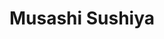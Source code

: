 ---
layout: place
title: "Musashi Sushiya"
permalink: /california/lake-forest/musashi-sushiya.html
stateAbbr: CA
stateName: California
cityName: Lake Forest
seo:
  name: "Musashi Sushiya"
  type: Restaurant
  links: http://www.musashisushiya.com/
description: "Dimly lit Japanese eatery providing creative rolls & sushi plus a happy hour in relaxed environs. Musashi Sushiya serves delicious sushi in Lake Forest, California. Try fresh Japanese dishes for a great dining experience. Available for takeout, delivery, lunch, and dinner."
place_id: ChIJw1192Pvo3IARPVqFayAZ19k
photos:
  - name: >-
      places/ChIJw1192Pvo3IARPVqFayAZ19k/photos/AeeoHcK0SBUEMFVAqWjYc7ycF5Gq2V08UiySTq1QZ4XtUXdtcdlk0zyniKOWVlftJlemakX4zY9Aof69MrbTIDyCDZ63ZDfRfMJzQkMNCtJ-PnCyUFHevahh2YNlv6Bv2UlCX1TeooG9p1gwsyHqeEomRSCtvBV1VIhoAPPmTUosuS19tFX_R27E30J-jPk1S3t9pGlgSzmyc7t0tgtiUhyVhzKVzgIIWbfMMFvv_lRhQ3oPPvWqcq2QmJaV-2l3PGVZuBgDt1SzwTxIoCrMTQiW9agoulFTlZUkRkm3eIytmvfUotfdE1hT_BoxaNQayQr_eAEpvEtvd_79muuxwQhNEba7_O-vqpmQ7iKYirOb77ivhcfXVeMGLYlfIv_CBTw4NHjP8_7_Fw6wQKCJXGFQXsksBI9XEsk4eil1e1tAZaL3ZQ
    widthPx: 4032
    heightPx: 3024
    authorAttributions:
      - displayName: Whistle Honey
        uri: https://maps.google.com/maps/contrib/105438453931540845680
        photoUri: >-
          https://lh3.googleusercontent.com/a/ACg8ocJJ_N0W7HQRr6JRCgHffDuueE6oPMpt6B59ZcWeRvyBkBX2mw=s100-p-k-no-mo
    flagContentUri: >-
      https://www.google.com/local/imagery/report/?cb_client=maps_api_places.places_api&image_key=!1e10!2sCIHM0ogKEICAgIDymr7lAQ&hl=en-US
    googleMapsUri: >-
      https://www.google.com/maps/place//data=!3m4!1e2!3m2!1sCIHM0ogKEICAgIDymr7lAQ!2e10!4m2!3m1!1s0x80dce8fbd87d5dc3:0xd9d719206b855a3d
  - name: >-
      places/ChIJw1192Pvo3IARPVqFayAZ19k/photos/AeeoHcLWbkRJisIgD6Picxk5wJfwBVG7WtA4uhir0nzY8YnbtEZfT5F0JTieUwuEMBVMhX-KQst41vQqknZ2AJnad-nKxWxkw50jz7Xo1P3ClqLQ8OF9QAxcPbiWpucg4JV2wJQKHib6dZoT6FBK0s2vBoz-ynpa6qbsB13nta_TIJkkhxgGgPrjlHIMGZKSyU9P--2VF7TSNy8YBBi7i0TMPCq4womKCtZvtCl7PZ7y-dszVNqFLdKK3EAXPf53V4cOGcwYGy3_GB_73CL_pfV7A_qwGar0yG5dCVoGT2AwCtVJNA
    widthPx: 4800
    heightPx: 2700
    authorAttributions:
      - displayName: Musashi Sushiya
        uri: https://maps.google.com/maps/contrib/110497963736977325618
        photoUri: >-
          https://lh3.googleusercontent.com/a-/ALV-UjVZW2GLxdTYF4aY9TAKhH-Rr2P0WQDrYfGuug_UWQjDCOf8glY=s100-p-k-no-mo
    flagContentUri: >-
      https://www.google.com/local/imagery/report/?cb_client=maps_api_places.places_api&image_key=!1e10!2sAF1QipPnc9_N2zT-X8P5PJScyjI3suZTtwVvWXns46Ze&hl=en-US
    googleMapsUri: >-
      https://www.google.com/maps/place//data=!3m4!1e2!3m2!1sAF1QipPnc9_N2zT-X8P5PJScyjI3suZTtwVvWXns46Ze!2e10!4m2!3m1!1s0x80dce8fbd87d5dc3:0xd9d719206b855a3d
  - name: >-
      places/ChIJw1192Pvo3IARPVqFayAZ19k/photos/AeeoHcLR6b2aOSbcdWBZVcb5YKFeHWZRiikMC4dCyTGIEvA_XWqCdC_tNiHHU9Id9tZQiTfrsj3uAGwcAUvmpE855TbLxtNpruJ4--9GdVrhRm8OIO6Ky2MoB1AylpFl09KiKIeGBkwWQYEo_lOFLb1RX3eywGjCbENQFVdnK4QTeBs9etL9ixfBv34PW-Dp7l9CaiByVj62iu0UHwnNQ93W5vFk5y9KjfvGyLlv4NbnzMODkbU2kPuZvVi4NaF4DspZ_pRacqHupSVxuhPeZ7n3NGqabiQKui3swCGv_nDex0skCw
    widthPx: 4800
    heightPx: 2983
    authorAttributions:
      - displayName: Musashi Sushiya
        uri: https://maps.google.com/maps/contrib/110497963736977325618
        photoUri: >-
          https://lh3.googleusercontent.com/a-/ALV-UjVZW2GLxdTYF4aY9TAKhH-Rr2P0WQDrYfGuug_UWQjDCOf8glY=s100-p-k-no-mo
    flagContentUri: >-
      https://www.google.com/local/imagery/report/?cb_client=maps_api_places.places_api&image_key=!1e10!2sAF1QipNC0OTZGlJttgNltj-t6_2n-pDu3zxmsppb5Z3j&hl=en-US
    googleMapsUri: >-
      https://www.google.com/maps/place//data=!3m4!1e2!3m2!1sAF1QipNC0OTZGlJttgNltj-t6_2n-pDu3zxmsppb5Z3j!2e10!4m2!3m1!1s0x80dce8fbd87d5dc3:0xd9d719206b855a3d
  - name: >-
      places/ChIJw1192Pvo3IARPVqFayAZ19k/photos/AeeoHcKBwwR6n3cAeg1XVYEQQl7NDN9rHkLzG3zZQbwHFonIMDxLziVSN2ZXAwIfsY_H93puzy69E7HhAZ713128tGWbvQ43kin7h72HaJI_7orlIsHQoSNDneYXNJ9la2g4PzxPfTKxQ_gOl_GAnswDyg4nBxY1dYMI8toVdzLQPEpApjdjc6PxhwakhrsLzcJFO9iTZmw3MywZhBLE45_1zKT0orYDOiAx2vIbOdSiw2AUh9GzoRj5ucRdzb62CLZzAx1aX-GXebw8Z-KhnQndskm0nFj5bf5ZuPethRmjwq87xH8GETJVhpnrf_5cmoM7_qt4bYF6ZExvVuuzwKJDonqi5Gum6sNE8xazjbeBtUtTye-eCZHWW22mmgr7usYQcvgV_c6TgOHgCXCN6byR0r7AdvqRg80wwBEy1AyITyu2VAKX
    widthPx: 3600
    heightPx: 4800
    authorAttributions:
      - displayName: Elizabeth Burgi
        uri: https://maps.google.com/maps/contrib/104883169874035778197
        photoUri: >-
          https://lh3.googleusercontent.com/a-/ALV-UjVYsoCHhDh9dL4caJnz6ddOmMdxGgIaj5VlLYtQy2SqJ0VWt8rd=s100-p-k-no-mo
    flagContentUri: >-
      https://www.google.com/local/imagery/report/?cb_client=maps_api_places.places_api&image_key=!1e10!2sCIHM0ogKEICAgMCwz6GoywE&hl=en-US
    googleMapsUri: >-
      https://www.google.com/maps/place//data=!3m4!1e2!3m2!1sCIHM0ogKEICAgMCwz6GoywE!2e10!4m2!3m1!1s0x80dce8fbd87d5dc3:0xd9d719206b855a3d
  - name: >-
      places/ChIJw1192Pvo3IARPVqFayAZ19k/photos/AeeoHcLqEewzhRWIZLRFGjo1zLxBr1mv9ISvSczghjGyEaEErDbmCO8bmhCvOXQexMf6J9wtfjickxuuN7VKHRmU8RXlZDAO8fYSQIZNPPrIMqy9i-Szx09P6lwpATHKWe7gG9rHsu3TG2qa0l6wGR9ybQL2Gt_y9kpS9tv0CAK6COPuJpCqNVQ3kIxnnvwa7SPufST7W3QhSRkwgLz1gaQvTwFbRHRDCDmCiPPdlbYg5D-gSGDlUm8KDRBC-NrQZtYWRgjLcWxGM2smN8cazPZvFdKsUhELef7hbSk-LwgnSeizAtHNNn0Y3Gb_zy3MOS8zTUJXvMkBtHaZ8nCTsN_WR8ER0FP8NfQmmkKzrfcx7NEDiAsyhNstr0pKP-MaTkHjHQvDNQVCHCmcnR9PR84S6fIvTkRgvloNU2afNtd3DkdTZg
    widthPx: 1000
    heightPx: 666
    authorAttributions:
      - displayName: Vincent Steele
        uri: https://maps.google.com/maps/contrib/109210601166753581170
        photoUri: >-
          https://lh3.googleusercontent.com/a-/ALV-UjXDiIYtxCac3HYUl8y5taC2HmYPnp8nJeHbeEAxmqlP1XEY7gI=s100-p-k-no-mo
    flagContentUri: >-
      https://www.google.com/local/imagery/report/?cb_client=maps_api_places.places_api&image_key=!1e10!2sCIHM0ogKEICAgICKh7vPYw&hl=en-US
    googleMapsUri: >-
      https://www.google.com/maps/place//data=!3m4!1e2!3m2!1sCIHM0ogKEICAgICKh7vPYw!2e10!4m2!3m1!1s0x80dce8fbd87d5dc3:0xd9d719206b855a3d
  - name: >-
      places/ChIJw1192Pvo3IARPVqFayAZ19k/photos/AeeoHcKtKtlG0FygOpDnW3Uwer99vA2q0fiMZ8fznjgzl0da7qb09WhLPKq-RfD3XUPzlDS9UAp6M-M_DRHUbkUa4x-8uqIYQJvGZ8OFvroBBRDYJHmUayhSg25hNcwxLeLVO1p8PnUjtVkUKqLWGgm2LaoSjjETBUzBqnPPxpCfb0YY7ad2kxj6UBm29cHeic4PM6MpZRzQMcn5hArSoqmNyfUp1ztR9ro5pLU52GA7iqsoLjhZSeyhVqXYdI3E96TINxnjAHZGog_qHJTDszMiRdBQKgM5CIcAZL7PjwqEKwi5pz4iMR3iaY3j9HZQkfot0ExLN-EsL00mt1kOWLOupXXrg22OTAI3E2ebHv4KqRSDnNrlbPEiKweb6na3T7i37Ox7sI0U7KBOX5QP3j4DVkuu2zaliiRe7K_4HeA9eVrvtoIe
    widthPx: 1000
    heightPx: 666
    authorAttributions:
      - displayName: broderick innes
        uri: https://maps.google.com/maps/contrib/102983037274153972095
        photoUri: >-
          https://lh3.googleusercontent.com/a/ACg8ocK48OaBXVgdkYc7R-FzcT0GW3-K86e-BP9T0ezKALyyq4LGqQ=s100-p-k-no-mo
    flagContentUri: >-
      https://www.google.com/local/imagery/report/?cb_client=maps_api_places.places_api&image_key=!1e10!2sCIHM0ogKEICAgICKyN_xiQE&hl=en-US
    googleMapsUri: >-
      https://www.google.com/maps/place//data=!3m4!1e2!3m2!1sCIHM0ogKEICAgICKyN_xiQE!2e10!4m2!3m1!1s0x80dce8fbd87d5dc3:0xd9d719206b855a3d
  - name: >-
      places/ChIJw1192Pvo3IARPVqFayAZ19k/photos/AeeoHcKv2pU9KYf7tF46qF3pjMc5LsXoVnUvCVBthc-4LApwS-idUdcs5fsjpl-yPJtIdW_KEmHVXrmkWzmV2C_MCkbBnAOf6Y4QiJKlJxw0CAuKaiRp4VObfZwgM2MYYJESWNIQfAyWiuBVNVzvgHwDiFnCQCo8xJqWAW_Px4qT_L1vOaxMyxCahnd17IwbzOlvk3qOCr_tlO6FZL25jqbMXQdQL_e9V2ldhYXtoXtaF07sdp6e497OWSsYk4bVUUeoips0PuvTBMnZlhS0gIiDa_F3xS0hpbFYAe6ly27ExuxgvpMLecY31nAv9vVqr79DxxF6WsapCdPUeFWubsysQ97_zHBjb3qpEbWHzZqKwFFiLKboq7WKBEm4xKKANgmm5qGW8NXBkLjJXHaqpsbBaKwjTCk1_yJBNHBYjNMwH2g
    widthPx: 1000
    heightPx: 656
    authorAttributions:
      - displayName: Vincent Steele
        uri: https://maps.google.com/maps/contrib/109210601166753581170
        photoUri: >-
          https://lh3.googleusercontent.com/a-/ALV-UjXDiIYtxCac3HYUl8y5taC2HmYPnp8nJeHbeEAxmqlP1XEY7gI=s100-p-k-no-mo
    flagContentUri: >-
      https://www.google.com/local/imagery/report/?cb_client=maps_api_places.places_api&image_key=!1e10!2sCIHM0ogKEICAgICKh7v_QA&hl=en-US
    googleMapsUri: >-
      https://www.google.com/maps/place//data=!3m4!1e2!3m2!1sCIHM0ogKEICAgICKh7v_QA!2e10!4m2!3m1!1s0x80dce8fbd87d5dc3:0xd9d719206b855a3d
  - name: >-
      places/ChIJw1192Pvo3IARPVqFayAZ19k/photos/AeeoHcLYvntF8SjHQ-Tvo5GmwA1vtbBs-yLT9OTb2BothWQvxhom8Bx-1RshtZx-HpHUqUjcAfpYI0CRUJ06ZnujGsaokWGlzm4371sl3Ed4ZVIB5uXLHAw8hybl0Rmq3Gq9P3BGyjUBr2587CnKOUhNy1oflXRg4q8KPUJrig4y4dPAQ_ylWSAbJoIOYtOyFjiueXPHO0X4SrT-JZRWO95apaX84Qj89w_aCfANBF2E3ZFqcln73k83YgEGmXkoVVBuXOjavpPcTN2CUP1RqDJUA-eaSa87LNdbT6t6EnKH4owPfQ
    widthPx: 4800
    heightPx: 3200
    authorAttributions:
      - displayName: Musashi Sushiya
        uri: https://maps.google.com/maps/contrib/110497963736977325618
        photoUri: >-
          https://lh3.googleusercontent.com/a-/ALV-UjVZW2GLxdTYF4aY9TAKhH-Rr2P0WQDrYfGuug_UWQjDCOf8glY=s100-p-k-no-mo
    flagContentUri: >-
      https://www.google.com/local/imagery/report/?cb_client=maps_api_places.places_api&image_key=!1e10!2sAF1QipNXHTpToLUvtTE8dt4sehcR5tDXriZiN62_7lEP&hl=en-US
    googleMapsUri: >-
      https://www.google.com/maps/place//data=!3m4!1e2!3m2!1sAF1QipNXHTpToLUvtTE8dt4sehcR5tDXriZiN62_7lEP!2e10!4m2!3m1!1s0x80dce8fbd87d5dc3:0xd9d719206b855a3d
  - name: >-
      places/ChIJw1192Pvo3IARPVqFayAZ19k/photos/AeeoHcKiGZXURge1LpHC_8AQeGsYq7CNKFEDnXtBvW0Ac_ROWK14wR4adfyxPz5Mf9KLvgjX9pHYIhbdWJWbD9Rh1iA8a4j8lmJdWAofSGKWD4nmSPYVI8ZeZLm_jfOZP6QIscBFbxr316RFLAbPgfYrUZPnz5qEThtsMtlQPG5R67df8LXICjnz59476xJ9MG7TEGeAKGswUY93at5dguQVGR1kmTfIwmTbm1GyfwLQ01ngOgeIo9RrNxbp8VKZQL67nTDdEfNGht9kQ_JAAmevdker5YgaAkQcKqJcdbGV9irP2LR8NDnzYvwcrPWG872nFflFnlzNJRb3FiU2cl3lNGKmEJsF_eUidUIWgTahS08uwzTes0UGoEfNyrjXyxJKAvIZ8YZgYORbxbPz7N6Ylr2qezNWdngpLnvqrmlIu04t26rc
    widthPx: 3072
    heightPx: 4080
    authorAttributions:
      - displayName: Brandon Johnson
        uri: https://maps.google.com/maps/contrib/110244540561434332142
        photoUri: >-
          https://lh3.googleusercontent.com/a-/ALV-UjXd2L4NLDvFOky8qqAVBtXU3ACuqmsUnljkZWQ-gXkO0BzA3MlHOA=s100-p-k-no-mo
    flagContentUri: >-
      https://www.google.com/local/imagery/report/?cb_client=maps_api_places.places_api&image_key=!1e10!2sCIHM0ogKEICAgIC2oa-mrgE&hl=en-US
    googleMapsUri: >-
      https://www.google.com/maps/place//data=!3m4!1e2!3m2!1sCIHM0ogKEICAgIC2oa-mrgE!2e10!4m2!3m1!1s0x80dce8fbd87d5dc3:0xd9d719206b855a3d
  - name: >-
      places/ChIJw1192Pvo3IARPVqFayAZ19k/photos/AeeoHcJfnEiRU3muhNS-OIsrbY1kN86otPNWPKV_JtJw_3hgcPemh6xV6tu-QIrv-v4XGVpTPix1FEt9Gb0PMB4eF-zIEee88yZNHIehkeFisbKvK_bYRnMFr-W4S1z5EEcDOcuLokL4eDeDPvEDsr0SFg90cxsE4gF9IPyAp0Q7KCL3ynT7XBVFVxSLA3Sx0gIgHkm2sCoUQQSpYJ_-2bBdYf5Kb2s6s8NgjvuAfK2bi4dgRWFnK5Rv05qNgGp1tJN7HFuIcfvFHpCzo7oKtYQAuDPQBI4oXFBWY9ZdR5HChbfDWGyFMrxhlQKbkDzfSIHRASwLPhMZGUZ3JrdEg3-r4urA4jXzCmvuvkgzbCQsE8X12VgnBO-LyXnIciMGHB-zAZsM3UVE8jVgJWqzBa-ItYdYMz4avvFVjiwbSWKkaIDEJvSB
    widthPx: 4800
    heightPx: 3600
    authorAttributions:
      - displayName: Caius G. (Apex Golf Carts)
        uri: https://maps.google.com/maps/contrib/111805682802733119214
        photoUri: >-
          https://lh3.googleusercontent.com/a-/ALV-UjW6aaYgryxa9TyzkviAEuZew_KAjkzpmVAC90jHwEn-13HdUk_l=s100-p-k-no-mo
    flagContentUri: >-
      https://www.google.com/local/imagery/report/?cb_client=maps_api_places.places_api&image_key=!1e10!2sCIHM0ogKEICAgICqrqCX0AE&hl=en-US
    googleMapsUri: >-
      https://www.google.com/maps/place//data=!3m4!1e2!3m2!1sCIHM0ogKEICAgICqrqCX0AE!2e10!4m2!3m1!1s0x80dce8fbd87d5dc3:0xd9d719206b855a3d
address: '23532 El Toro Rd Suite #18, Lake Forest, CA 92630, USA'
street: '23532 El Toro Rd Suite #18'
city: Lake Forest
state: CA
zip: '92630'
country: USA
neighborhood: null
latitude: '33.620144'
longitude: '-117.698815'
accessibility_options:
  wheelchairAccessibleParking: true
  wheelchairAccessibleEntrance: true
  wheelchairAccessibleRestroom: true
  wheelchairAccessibleSeating: true
business_status: OPERATIONAL
name: Musashi Sushiya
google_maps_links:
  directionsUri: >-
    https://www.google.com/maps/dir//''/data=!4m7!4m6!1m1!4e2!1m2!1m1!1s0x80dce8fbd87d5dc3:0xd9d719206b855a3d!3e0
  placeUri: https://maps.google.com/?cid=15697042653256702525
  writeAReviewUri: >-
    https://www.google.com/maps/place//data=!4m3!3m2!1s0x80dce8fbd87d5dc3:0xd9d719206b855a3d!12e1
  reviewsUri: >-
    https://www.google.com/maps/place//data=!4m4!3m3!1s0x80dce8fbd87d5dc3:0xd9d719206b855a3d!9m1!1b1
  photosUri: >-
    https://www.google.com/maps/place//data=!4m3!3m2!1s0x80dce8fbd87d5dc3:0xd9d719206b855a3d!10e5
primary_type: Sushi Restaurant
opening_hours:
  regular: null
  current: null
secondary_opening_hours:
  regular:
    weekdayDescriptions: null
    type: null
  current:
    weekdayDescriptions: null
    type: null
phone: (949) 699-2580
price_level: PRICE_LEVEL_MODERATE
price_range: $20 &ndash; $30
rating: '4.2'
rating_count: 0
website: http://www.musashisushiya.com/
reviews:
  - name: >-
      places/ChIJw1192Pvo3IARPVqFayAZ19k/reviews/ChZDSUhNMG9nS0VJQ0FnTUNBX0wydU93EAE
    relativePublishTimeDescription: 2 months ago
    rating: 5
    text:
      text: >-
        I recently had the pleasure of dining at this amazing sushi restaurant,
        and I must say, it exceeded all my expectations! The quality of the fish
        was incredibly fresh, the flavors were perfectly balanced, and every
        bite was a true delight. The presentation of the dishes was absolutely
        beautiful, showcasing the chef’s attention to detail.


        The service was outstanding—friendly, attentive, and efficient. The
        ambiance was warm and inviting, making the whole dining experience even
        more enjoyable. Whether you’re a sushi lover or trying it for the first
        time, this place is a must-visit. I can’t wait to come back and enjoy
        more of their delicious creations!
      languageCode: en
    originalText:
      text: >-
        I recently had the pleasure of dining at this amazing sushi restaurant,
        and I must say, it exceeded all my expectations! The quality of the fish
        was incredibly fresh, the flavors were perfectly balanced, and every
        bite was a true delight. The presentation of the dishes was absolutely
        beautiful, showcasing the chef’s attention to detail.


        The service was outstanding—friendly, attentive, and efficient. The
        ambiance was warm and inviting, making the whole dining experience even
        more enjoyable. Whether you’re a sushi lover or trying it for the first
        time, this place is a must-visit. I can’t wait to come back and enjoy
        more of their delicious creations!
      languageCode: en
    authorAttribution:
      displayName: Par Mo
      uri: https://www.google.com/maps/contrib/107540607557411468400/reviews
      photoUri: >-
        https://lh3.googleusercontent.com/a/ACg8ocKU3GL2MFH8unIOZWQWEu3yBLU5MTkBhC-txcyFI3VgHASEuw=s128-c0x00000000-cc-rp-mo-ba4
    publishTime: '2025-01-30T08:13:37.361041Z'
    flagContentUri: >-
      https://www.google.com/local/review/rap/report?postId=ChZDSUhNMG9nS0VJQ0FnTUNBX0wydU93EAE&d=17924085&t=1
    googleMapsUri: >-
      https://www.google.com/maps/reviews/data=!4m6!14m5!1m4!2m3!1sChZDSUhNMG9nS0VJQ0FnTUNBX0wydU93EAE!2m1!1s0x80dce8fbd87d5dc3:0xd9d719206b855a3d
  - name: >-
      places/ChIJw1192Pvo3IARPVqFayAZ19k/reviews/ChZDSUhNMG9nS0VJQ0FnTUN3ejZHb0N3EAE
    relativePublishTimeDescription: 3 weeks ago
    rating: 5
    text:
      text: >-
        This place is really good. Great atmosphere and the sushi was delicious.
        I loved the ABC roll.
      languageCode: en
    originalText:
      text: >-
        This place is really good. Great atmosphere and the sushi was delicious.
        I loved the ABC roll.
      languageCode: en
    authorAttribution:
      displayName: Elizabeth Burgi
      uri: https://www.google.com/maps/contrib/104883169874035778197/reviews
      photoUri: >-
        https://lh3.googleusercontent.com/a-/ALV-UjVYsoCHhDh9dL4caJnz6ddOmMdxGgIaj5VlLYtQy2SqJ0VWt8rd=s128-c0x00000000-cc-rp-mo-ba5
    publishTime: '2025-03-22T03:05:03.232008Z'
    flagContentUri: >-
      https://www.google.com/local/review/rap/report?postId=ChZDSUhNMG9nS0VJQ0FnTUN3ejZHb0N3EAE&d=17924085&t=1
    googleMapsUri: >-
      https://www.google.com/maps/reviews/data=!4m6!14m5!1m4!2m3!1sChZDSUhNMG9nS0VJQ0FnTUN3ejZHb0N3EAE!2m1!1s0x80dce8fbd87d5dc3:0xd9d719206b855a3d
  - name: >-
      places/ChIJw1192Pvo3IARPVqFayAZ19k/reviews/ChZDSUhNMG9nS0VJQ0FnSUNpX0x1ZVp3EAE
    relativePublishTimeDescription: 4 years ago
    rating: 5
    text:
      text: >-
        My wife and I have been going to Musashi Sushiya for a couple years now
        and have always loved this place.  I am extremely critical when it come
        to sushi and they never disappoint.


        This place has been here for quite some time, my wife and I recently
        decided to drop by after Going to El Toro Meat Market. Wow, I cannot
        believe it took us so many years to find this place, it is a hidden
        Gem!  The staff is friendly, and Sushi Chefs are great, and the Sushi is
        beyond excellent!
      languageCode: en
    originalText:
      text: >-
        My wife and I have been going to Musashi Sushiya for a couple years now
        and have always loved this place.  I am extremely critical when it come
        to sushi and they never disappoint.


        This place has been here for quite some time, my wife and I recently
        decided to drop by after Going to El Toro Meat Market. Wow, I cannot
        believe it took us so many years to find this place, it is a hidden
        Gem!  The staff is friendly, and Sushi Chefs are great, and the Sushi is
        beyond excellent!
      languageCode: en
    authorAttribution:
      displayName: Richard Calkins
      uri: https://www.google.com/maps/contrib/103551642884526041823/reviews
      photoUri: >-
        https://lh3.googleusercontent.com/a-/ALV-UjXLJG-B46bsfbBPpI8B1fBLtflWVOeTicZzxnhHSfrfXZv-kMF6=s128-c0x00000000-cc-rp-mo-ba4
    publishTime: '2020-10-25T16:14:49.250182Z'
    flagContentUri: >-
      https://www.google.com/local/review/rap/report?postId=ChZDSUhNMG9nS0VJQ0FnSUNpX0x1ZVp3EAE&d=17924085&t=1
    googleMapsUri: >-
      https://www.google.com/maps/reviews/data=!4m6!14m5!1m4!2m3!1sChZDSUhNMG9nS0VJQ0FnSUNpX0x1ZVp3EAE!2m1!1s0x80dce8fbd87d5dc3:0xd9d719206b855a3d
  - name: >-
      places/ChIJw1192Pvo3IARPVqFayAZ19k/reviews/ChZDSUhNMG9nS0VJQ0FnSUNubGVlWlZnEAE
    relativePublishTimeDescription: 6 months ago
    rating: 5
    text:
      text: >-
        Outstanding Japanese food and exceptional service and ambiance.

        You can’t go wrong and you will classify this restaurant as a DR (Do
        Return)

        We certainly do

        There are many choices that you can make to spend your hard earned money
        these days and many vying for your patronage.  This restaurant has the
        best of all worlds.  The pleasant atmosphere and the superb cuisine will
        always keep you coming back for more.  We have never had a bad meal or
        unpleasant experience.  We heartily recommend that you find out for
        yourselves too. Ask for Oliver and Grace when you come in.  They will
        take good care of you.  Frank and Rhoda Mission Viejo CA
      languageCode: en
    originalText:
      text: >-
        Outstanding Japanese food and exceptional service and ambiance.

        You can’t go wrong and you will classify this restaurant as a DR (Do
        Return)

        We certainly do

        There are many choices that you can make to spend your hard earned money
        these days and many vying for your patronage.  This restaurant has the
        best of all worlds.  The pleasant atmosphere and the superb cuisine will
        always keep you coming back for more.  We have never had a bad meal or
        unpleasant experience.  We heartily recommend that you find out for
        yourselves too. Ask for Oliver and Grace when you come in.  They will
        take good care of you.  Frank and Rhoda Mission Viejo CA
      languageCode: en
    authorAttribution:
      displayName: Rodora Helring
      uri: https://www.google.com/maps/contrib/116708098470381722048/reviews
      photoUri: >-
        https://lh3.googleusercontent.com/a-/ALV-UjV_OhBHxfid_XBJTqEZG9RLBQ6a90KIUBlXo6RKRU_c1v106s59tw=s128-c0x00000000-cc-rp-mo
    publishTime: '2024-09-28T05:25:36.520821Z'
    flagContentUri: >-
      https://www.google.com/local/review/rap/report?postId=ChZDSUhNMG9nS0VJQ0FnSUNubGVlWlZnEAE&d=17924085&t=1
    googleMapsUri: >-
      https://www.google.com/maps/reviews/data=!4m6!14m5!1m4!2m3!1sChZDSUhNMG9nS0VJQ0FnSUNubGVlWlZnEAE!2m1!1s0x80dce8fbd87d5dc3:0xd9d719206b855a3d
  - name: >-
      places/ChIJw1192Pvo3IARPVqFayAZ19k/reviews/ChZDSUhNMG9nS0VJQ0FnSUNQcTh5eVRBEAE
    relativePublishTimeDescription: 4 months ago
    rating: 5
    text:
      text: >-
        Great food and nice workers. I've been coming here for almost a year,
        it's usually my go-to sushi place. I especially love the heart attack
        roll.

        Would highly recommend , I just wish the place had different lighting.
      languageCode: en
    originalText:
      text: >-
        Great food and nice workers. I've been coming here for almost a year,
        it's usually my go-to sushi place. I especially love the heart attack
        roll.

        Would highly recommend , I just wish the place had different lighting.
      languageCode: en
    authorAttribution:
      displayName: maysa
      uri: https://www.google.com/maps/contrib/102897074203911497489/reviews
      photoUri: >-
        https://lh3.googleusercontent.com/a/ACg8ocIP1qrfV_uqf0jCmySeNtQBGBzNZ2QLEIPtDFQyr2lNqcQcYOE=s128-c0x00000000-cc-rp-mo-ba3
    publishTime: '2024-11-28T03:26:56.060686Z'
    flagContentUri: >-
      https://www.google.com/local/review/rap/report?postId=ChZDSUhNMG9nS0VJQ0FnSUNQcTh5eVRBEAE&d=17924085&t=1
    googleMapsUri: >-
      https://www.google.com/maps/reviews/data=!4m6!14m5!1m4!2m3!1sChZDSUhNMG9nS0VJQ0FnSUNQcTh5eVRBEAE!2m1!1s0x80dce8fbd87d5dc3:0xd9d719206b855a3d
parking_options:
  freeParkingLot: true
  freeStreetParking: true
  valetParking: false
payment_options:
  acceptsCreditCards: true
  acceptsDebitCards: true
  acceptsCashOnly: false
allow_dogs: null
curbside_pickup: null
delivery: true
dine_in: true
good_for_children: true
good_for_groups: true
good_for_sports: null
live_music: false
menu_for_children: true
outdoor_seating: null
reservable: true
restroom: true
serves_beer: true
serves_breakfast: false
serves_brunch: null
serves_cocktails: true
serves_coffee: null
serves_dinner: true
serves_dessert: true
serves_lunch: true
serves_vegetarian_food: null
serves_wine: true
takeout: true
update_category: essentials
summary: >-
  Dimly lit Japanese eatery providing creative rolls & sushi plus a happy hour
  in relaxed environs.

---